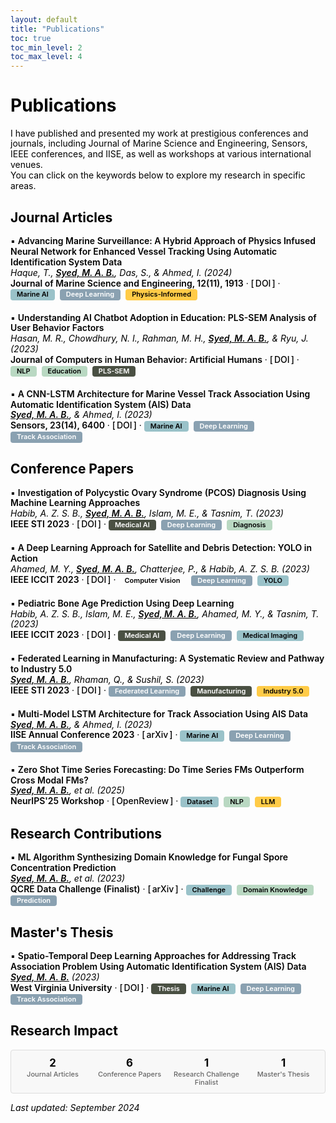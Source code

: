 ```yaml
---
layout: default
title: "Publications"
toc: true
toc_min_level: 2
toc_max_level: 4
---
```


# Publications

I have published and presented my work at prestigious conferences and journals, including Journal of Marine Science and Engineering, Sensors, IEEE conferences, and IISE, as well as workshops at various international venues.

You can click on the keywords below to explore my research in specific areas.



## Journal Articles

<div class="publication-entry">
▪ <strong>Advancing Marine Surveillance: A Hybrid Approach of Physics Infused Neural Network for Enhanced Vessel Tracking Using Automatic Identification System Data</strong><br>
<em>Haque, T., <strong>Syed, M. A. B.</strong>, Das, S., &amp; Ahmed, I. (2024)</em><br>
<strong>Journal of Marine Science and Engineering, 12(11), 1913</strong> · <a class="bracket-link" href="https://doi.org/10.3390/jmse12111913">DOI</a> · <span class="pill marine">Marine AI</span> <span class="pill deep">Deep Learning</span> <span class="pill physics">Physics-Informed</span>
</div>

<div class="publication-entry">
▪ <strong>Understanding AI Chatbot Adoption in Education: PLS-SEM Analysis of User Behavior Factors</strong><br>
<em>Hasan, M. R., Chowdhury, N. I., Rahman, M. H., <strong>Syed, M. A. B.</strong>, &amp; Ryu, J. (2023)</em><br>
<strong>Journal of Computers in Human Behavior: Artificial Humans</strong> · <a class="bracket-link" href="https://www.sciencedirect.com/science/article/pii/S2949882124000586">DOI</a> · <span class="pill nlp">NLP</span> <span class="pill education">Education</span> <span class="pill plssem">PLS-SEM</span>
</div>

<div class="publication-entry">
▪ <strong>A CNN-LSTM Architecture for Marine Vessel Track Association Using Automatic Identification System (AIS) Data</strong><br>
<em><strong>Syed, M. A. B.</strong>, &amp; Ahmed, I. (2023)</em><br>
<strong>Sensors, 23(14), 6400</strong> · <a class="bracket-link" href="https://doi.org/10.3390/s23146400">DOI</a> · <span class="pill marine">Marine AI</span> <span class="pill deep">Deep Learning</span> <span class="pill tracking">Track Association</span>
</div>

## Conference Papers

<div class="publication-entry">
▪ <strong>Investigation of Polycystic Ovary Syndrome (PCOS) Diagnosis Using Machine Learning Approaches</strong><br>
<em>Habib, A. Z. S. B., <strong>Syed, M. A. B.</strong>, Islam, M. E., &amp; Tasnim, T. (2023)</em><br>
<strong>IEEE STI 2023</strong> · <a class="bracket-link" href="https://ieeexplore.ieee.org/abstract/document/10465079">DOI</a> · <span class="pill medical">Medical AI</span> <span class="pill deep">Deep Learning</span> <span class="pill diagnosis">Diagnosis</span>
</div>

<div class="publication-entry">
▪ <strong>A Deep Learning Approach for Satellite and Debris Detection: YOLO in Action</strong><br>
<em>Ahamed, M. Y., <strong>Syed, M. A. B.</strong>, Chatterjee, P., &amp; Habib, A. Z. S. B. (2023)</em><br>
<strong>IEEE ICCIT 2023</strong> · <a class="bracket-link" href="https://ieeexplore.ieee.org/abstract/document/10441152">DOI</a> · <span class="pill cv">Computer Vision</span> <span class="pill deep">Deep Learning</span> <span class="pill yolo">YOLO</span>
</div>

<div class="publication-entry">
▪ <strong>Pediatric Bone Age Prediction Using Deep Learning</strong><br>
<em>Habib, A. Z. S. B., Islam, M. E., <strong>Syed, M. A. B.</strong>, Ahamed, M. Y., &amp; Tasnim, T. (2023)</em><br>
<strong>IEEE ICCIT 2023</strong> · <a class="bracket-link" href="https://ieeexplore.ieee.org/abstract/document/10441258">DOI</a> · <span class="pill medical">Medical AI</span> <span class="pill deep">Deep Learning</span> <span class="pill medical-imaging">Medical Imaging</span>
</div>

<div class="publication-entry">
▪ <strong>Federated Learning in Manufacturing: A Systematic Review and Pathway to Industry 5.0</strong><br>
<em><strong>Syed, M. A. B.</strong>, Rhaman, Q., &amp; Sushil, S. (2023)</em><br>
<strong>IEEE STI 2023</strong> · <a class="bracket-link" href="https://ieeexplore.ieee.org/abstract/document/10464397">DOI</a> · <span class="pill federated">Federated Learning</span> <span class="pill manufacturing">Manufacturing</span> <span class="pill industry">Industry 5.0</span>
</div>

<div class="publication-entry">
▪ <strong>Multi-Model LSTM Architecture for Track Association Using AIS Data</strong><br>
<em><strong>Syed, M. A. B.</strong>, &amp; Ahmed, I. (2023)</em><br>
<strong>IISE Annual Conference 2023</strong> · <a class="bracket-link" href="https://arxiv.org/abs/2304.01491">arXiv</a> · <span class="pill marine">Marine AI</span> <span class="pill deep">Deep Learning</span> <span class="pill tracking">Track Association</span>
</div>

<div class="publication-entry">
▪ <strong>Zero Shot Time Series Forecasting: Do Time Series FMs Outperform Cross Modal FMs?</strong><br>
<em><strong>Syed, M. A. B.</strong>, et al. (2025)</em><br>
<strong>NeurIPS'25 Workshop</strong> · <a class="bracket-link" href="https://openreview.net/your-paper-id">OpenReview</a> · <span class="pill dataset">Dataset</span> <span class="pill nlp">NLP</span> <span class="pill llm">LLM</span>
</div>

## Research Contributions

<div class="publication-entry">
▪ <strong>ML Algorithm Synthesizing Domain Knowledge for Fungal Spore Concentration Prediction</strong><br>
<em><strong>Syed, M. A. B.</strong>, et al. (2023)</em><br>
<strong>QCRE Data Challenge (Finalist)</strong> · <a class="bracket-link" href="https://arxiv.org/pdf/2309.13402.pdf">arXiv</a> · <span class="pill challenge">Challenge</span> <span class="pill domain">Domain Knowledge</span> <span class="pill prediction">Prediction</span>
</div>

## Master's Thesis

<div class="publication-entry">
▪ <strong>Spatio-Temporal Deep Learning Approaches for Addressing Track Association Problem Using Automatic Identification System (AIS) Data</strong><br>
<em><strong>Syed, M. A. B.</strong> (2023)</em><br>
<strong>West Virginia University</strong> · <a class="bracket-link" href="https://researchrepository.wvu.edu/cgi/viewcontent.cgi?article=12915&context=etd">DOI</a> · <span class="pill thesis">Thesis</span> <span class="pill marine">Marine AI</span> <span class="pill deep">Deep Learning</span> <span class="pill tracking">Track Association</span>
</div>


---

## Research Impact

<div class="impact-stats">
  <div class="stat">
    <strong>2</strong>
    <span>Journal Articles</span>
  </div>
  <div class="stat">
    <strong>6</strong>
    <span>Conference Papers</span>
  </div>
  <div class="stat">
    <strong>1</strong>
    <span>Research Challenge Finalist</span>
  </div>
  <div class="stat">
    <strong>1</strong>
    <span>Master's Thesis</span>
  </div>
</div>

---

*Last updated: September 2024*

<style>
/* Ultra-compact design matching the example */
body {
  font-family: -apple-system, BlinkMacSystemFont, 'Segoe UI', Roboto, 'Helvetica Neue', Arial, sans-serif;
  line-height: 1.2;
  color: #000;
  font-size: 14px;
}
/* Base pill style */
.pill {
  display: inline-block;
  padding: 2px 10px;
  border-radius: 4px;
  font-size: 11px;
  font-weight: 600;
  line-height: 1.2;
  margin: 0 4px 0 0;
  color: #000; /* default black text */
}
.pill:hover { opacity: 0.9; }

/* Palette-based tags */
.pill.marine { background: #9AC2C9; }         /* Light Blue */
.pill.deep { background: #8AA1B1; color:#fff; }  /* Cadet Gray */
.pill.physics { background: #FFCB47; }        /* Sunglow */
.pill.education { background: #B9D8C2; }      /* Celadon */
.pill.nlp { background: #B9D8C2; }            /* Celadon */
.pill.yolo { background: #9AC2C9; }           /* Light Blue */
.pill.medical { background: #4A5043; color:#fff; } /* Ebony */
.pill.federated { background: #8AA1B1; color:#fff; } /* Cadet Gray */
.pill.dataset { background: #9AC2C9; }        /* Light Blue */
.pill.llm { background: #FFCB47; }            /* Sunglow */
.pill.thesis { background: #4A5043; color:#fff; } /* Ebony */

/* Extra categories */
.pill.tracking { background: #8AA1B1; color:#fff; }    /* Cadet Gray */
.pill.diagnosis { background: #B9D8C2; }               /* Celadon */
.pill.medical-imaging { background: #9AC2C9; }         /* Light Blue */
.pill.manufacturing { background: #4A5043; color:#fff; } /* Ebony */
.pill.industry { background: #FFCB47; }                /* Sunglow */
.pill.challenge { background: #9AC2C9; }               /* Light Blue */
.pill.domain { background: #B9D8C2; }                  /* Celadon */
.pill.prediction { background: #8AA1B1; color:#fff; }  /* Cadet Gray */
.pill.plssem { background: #4A5043; color:#fff; }      /* Ebony */
/* Bracket links */
a.bracket-link { text-decoration: none; }
a.bracket-link::before { content: "["; margin-right: 2px; }
a.bracket-link::after  { content: "]"; margin-left: 2px; }
.research-keywords {
  margin: 10px 0 15px 0;
  display: flex;
  flex-wrap: wrap;
  gap: 4px;
}

.keyword {
  padding: 3px 8px;
  background-color: #f0f0f0;
  border: 1px solid #ddd;
  border-radius: 12px;
  font-size: 12px;
  cursor: pointer;
  transition: all 0.2s ease;
  color: #333;
  font-weight: 500;
}

.keyword:hover {
  background-color: #e0e0e0;
}

.keyword.active {
  background-color: #000;
  color: white;
  border-color: #000;
}

/* Ultra-compact publication entries with gaps between publications */
h4 {
  margin: 0 0 12px 0;
  font-size: 14px;
  font-weight: 600;
  line-height: 1.2;
  color: #000;
}

h4 + p {
  margin: 0;
  font-size: 13px;
  color: #000;
  font-style: italic;
  line-height: 1.2;
}

h4 + p + p {
  margin: 0 0 8px 0;
  font-size: 13px;
  color: #000;
  font-weight: 500;
  line-height: 1.2;
}

/* Simple tag styling - minimal colors */
.tag {
  display: inline;
  padding: 1px 4px;
  background-color: #f0f0f0;
  border-radius: 3px;
  font-size: 11px;
  font-weight: 500;
  color: #333;
  margin-right: 4px;
}

/* Section headers */
h3 {
  margin: 20px 0 8px 0;
  font-size: 16px;
  font-weight: 600;
  color: #000;
  border-bottom: 1px solid #ddd;
  padding-bottom: 4px;
}

/* Links - minimal styling */
a {
  color: #000;
  text-decoration: none;
  font-weight: 500;
}

a:hover {
  color: #333;
}

/* Bold author name */
strong {
  color: #000;
  font-weight: 600;
  text-decoration: none;
}

/* Underline only my name, which is bold inside italics */
em strong {
  text-decoration: underline;
}

/* Author line styling */
h4 + p {
  margin: 0;
  font-size: 13px;
  color: #000;
  font-style: italic;
  line-height: 1.2;
}

h4 + p strong {
  font-weight: 600;
  text-decoration: underline;
  color: #000;
}

/* Impact stats - minimal */
.impact-stats {
  display: grid;
  grid-template-columns: repeat(auto-fit, minmax(100px, 1fr));
  gap: 10px;
  margin: 15px 0;
  padding: 10px;
  background-color: #f8f8f8;
  border-radius: 4px;
  border: 1px solid #ddd;
}

.stat {
  text-align: center;
}

.stat strong {
  display: block;
  font-size: 1.2em;
  color: #000;
  margin-bottom: 2px;
  font-weight: 700;
  text-decoration: none;
}

.stat span {
  color: #666;
  font-size: 11px;
  font-weight: 500;
}

/* Hidden publications for filtering */
.publication {
  transition: all 0.3s ease;
}

.publication.hidden {
  display: none;
}

/* Remove extra spacing from markdown */
hr {
  display: none;
}

/* Ultra-compact layout */
main {
  max-width: 900px;
  margin: 0 auto;
  padding: 0 15px;
}

/* Remove all paragraph margins */
p {
  margin: 0;
}

/* Ensure no gaps between lines */
h4, p {
  margin: 0;
  padding: 0;
}

/* Add line gap between publication entries */
.publication-entry {
  margin-bottom: 20px;
}

/* Navigation menu styling to match other pages */
.navbar-nav .nav-link {
  color: #dc3545 !important; /* Red color */
  font-weight: 500;
  text-decoration: none;
  margin: 0 10px;
}

.navbar-nav .nav-link:hover {
  color: #c82333 !important; /* Darker red on hover */
  text-decoration: none;
}

.navbar-nav .nav-link.active {
  color: #dc3545 !important;
  font-weight: 600;
}

/* Alternative navigation styling if the above doesn't work */
nav a, .nav a, .navbar a {
  color: #dc3545 !important;
  text-decoration: none;
  font-weight: 500;
}

nav a:hover, .nav a:hover, .navbar a:hover {
  color: #c82333 !important;
  text-decoration: none;
}
</style>

<script>
document.addEventListener('DOMContentLoaded', function() {
  const keywords = document.querySelectorAll('.keyword');
  const publications = document.querySelectorAll('.publication');
  
  // Add publication class to all publication items
  const publicationItems = document.querySelectorAll('h4, h3');
  publicationItems.forEach((item, index) => {
    if (index > 0) { // Skip the first h3 which is "Publications"
      item.classList.add('publication');
    }
  });
  
  keywords.forEach(keyword => {
    keyword.addEventListener('click', function() {
      // Remove active class from all keywords
      keywords.forEach(k => k.classList.remove('active'));
      // Add active class to clicked keyword
      this.classList.add('active');
      
      const filter = this.textContent.trim();
      
      if (filter === 'ALL') {
        // Show all publications
        publications.forEach(pub => {
          pub.style.display = 'block';
        });
      } else {
        // Filter publications based on tags
        publications.forEach(pub => {
          const tags = pub.querySelectorAll('.tag');
          let hasMatchingTag = false;
          
          tags.forEach(tag => {
            if (tag.textContent.trim().toLowerCase().includes(filter.toLowerCase())) {
              hasMatchingTag = true;
            }
          });
          
          if (hasMatchingTag) {
            pub.style.display = 'block';
          } else {
            pub.style.display = 'none';
          }
        });
      }
    });
  });
});
</script>
